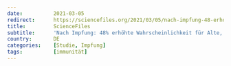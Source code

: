 ```yaml
---
date:          2021-03-05
redirect:      https://sciencefiles.org/2021/03/05/nach-impfung-48-erhohte-wahrscheinlichkeit-fur-alte-an-covid-19-zu-erkranken-neue-studie/
title:         ScienceFiles
subtitle:      'Nach Impfung: 48% erhöhte Wahrscheinlichkeit für Alte, an COVID-19 zu erkranken [neue Studie]'
country:       DE
categories:    [Studie, Impfung]
tags:          [immunität]
---
```

